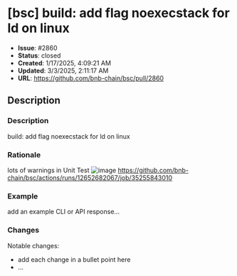 # [bsc] build: add flag noexecstack for ld on linux

- **Issue**: #2860
- **Status**: closed
- **Created**: 1/17/2025, 4:09:21 AM
- **Updated**: 3/3/2025, 2:11:17 AM
- **URL**: https://github.com/bnb-chain/bsc/pull/2860

## Description

### Description

build: add flag noexecstack for ld on linux

### Rationale

lots of warnings in Unit Test
![image](https://github.com/user-attachments/assets/f191d152-f1c4-40fc-a25d-84b658162893)
https://github.com/bnb-chain/bsc/actions/runs/12652682067/job/35255843010

### Example

add an example CLI or API response...

### Changes

Notable changes: 
* add each change in a bullet point here
* ...
